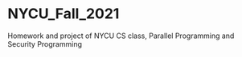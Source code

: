 # NYCU_Fall_2021
Homework and project of NYCU CS class, Parallel Programming and Security Programming
